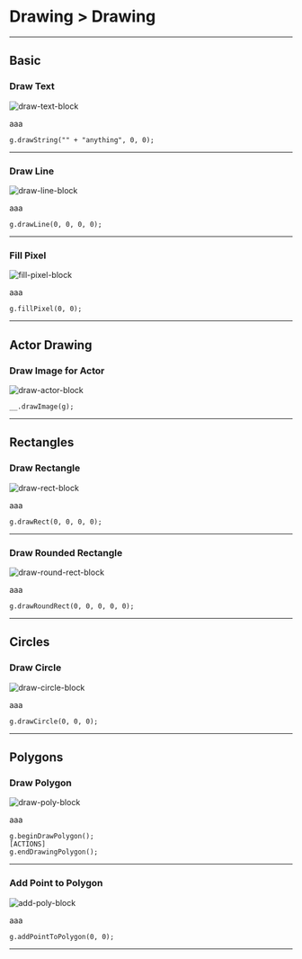 # Drawing > Drawing

***

## Basic

### Draw Text

![draw-text-block](http://static.stencyl.com/pedia2/block-images/9%20-%20Drawing/0%20-%20Drawing/draw-text.png)

aaa

```
g.drawString("" + "anything", 0, 0);
```

***

### Draw Line

![draw-line-block](http://static.stencyl.com/pedia2/block-images/9%20-%20Drawing/0%20-%20Drawing/draw-line.png)

aaa

```
g.drawLine(0, 0, 0, 0);
```

***

### Fill Pixel

![fill-pixel-block](http://static.stencyl.com/pedia2/block-images/9%20-%20Drawing/0%20-%20Drawing/draw-pixel.png)

aaa

```
g.fillPixel(0, 0);
```

***

## Actor Drawing

### Draw Image for Actor

![draw-actor-block](http://static.stencyl.com/pedia2/block-images/9%20-%20Drawing/0%20-%20Drawing/draw-image-actor.png)

```
__.drawImage(g);
```

***

## Rectangles

### Draw Rectangle

![draw-rect-block](http://static.stencyl.com/pedia2/block-images/9%20-%20Drawing/0%20-%20Drawing/drawfill-rect.png)

aaa

```
g.drawRect(0, 0, 0, 0);
```

***

### Draw Rounded Rectangle

![draw-round-rect-block](http://static.stencyl.com/pedia2/block-images/9%20-%20Drawing/0%20-%20Drawing/drawfill-roundrect.png)

aaa

```
g.drawRoundRect(0, 0, 0, 0, 0);
```

***

## Circles

### Draw Circle

![draw-circle-block](http://static.stencyl.com/pedia2/block-images/9%20-%20Drawing/0%20-%20Drawing/drawfill-circle.png)

aaa

```
g.drawCircle(0, 0, 0);
```

***

## Polygons

### Draw Polygon

![draw-poly-block](http://static.stencyl.com/pedia2/block-images/9%20-%20Drawing/0%20-%20Drawing/drawfill-poly.png)

aaa

```
g.beginDrawPolygon();
[ACTIONS]
g.endDrawingPolygon();
```

***

### Add Point to Polygon

![add-poly-block](http://static.stencyl.com/pedia2/block-images/9%20-%20Drawing/0%20-%20Drawing/add-to-poly.png)

aaa

```
g.addPointToPolygon(0, 0);
```

***
